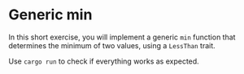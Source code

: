 # Generic min

In this short exercise, you will implement a generic `min` function that determines the minimum of two values, using a `LessThan` trait.

Use `cargo run` to check if everything works as expected.